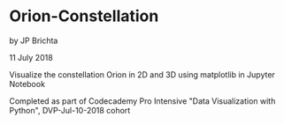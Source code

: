 # Orion-Constellation

by JP Brichta

11 July 2018

Visualize the constellation Orion in 2D and 3D using matplotlib in Jupyter Notebook

Completed as part of Codecademy Pro Intensive "Data Visualization with Python", DVP-Jul-10-2018 cohort

